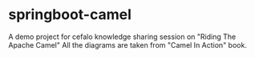 # springboot-camel

A demo project for cefalo knowledge sharing session on "Riding The Apache Camel"
All the diagrams are taken from "Camel In Action" book.